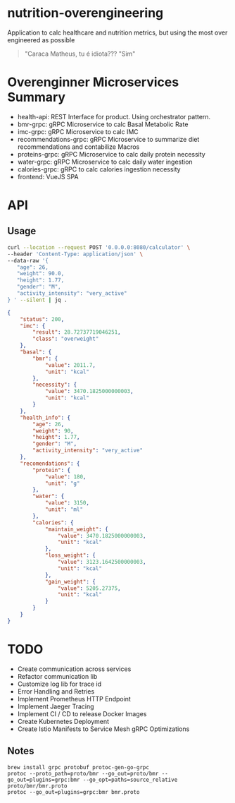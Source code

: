# nutrition-overengineering
Application to calc healthcare and nutrition metrics, but using the most over engineered as possible

> "Caraca Matheus, tu é idiota??? 
> "Sim"


# Overenginner Microservices Summary

* health-api: REST Interface for product. Using orchestrator pattern. 
* bmr-grpc: gRPC Microservice to calc Basal Metabolic Rate
* imc-grpc: gRPC Microservice to calc IMC 
* recommendations-grpc: gRPC Microservice to summarize diet recommendations and contabilize Macros
* proteins-grpc: gRPC Microservice to calc daily protein necessity
* water-grpc: gRPC Microservice to calc daily water ingestion
* calories-grpc: gRPC to calc calories ingestion necessity
* frontend: VueJS SPA

# API  

## Usage 

```bash
curl --location --request POST '0.0.0.0:8080/calculator' \
--header 'Content-Type: application/json' \
--data-raw '{ 
   "age": 26,
   "weight": 90.0,
   "height": 1.77,
   "gender": "M", 
   "activity_intensity": "very_active"
} ' --silent | jq .
```

```json
{
    "status": 200,
    "imc": {
        "result": 28.72737719046251,
        "class": "overweight"
    },
    "basal": {
        "bmr": {
            "value": 2011.7,
            "unit": "kcal"
        },
        "necessity": {
            "value": 3470.1825000000003,
            "unit": "kcal"
        }
    },
    "health_info": {
        "age": 26,
        "weight": 90,
        "height": 1.77,
        "gender": "M",
        "activity_intensity": "very_active"
    },
    "recomendations": {
        "protein": {
            "value": 180,
            "unit": "g"
        },
        "water": {
            "value": 3150,
            "unit": "ml"
        },
        "calories": {
            "maintain_weight": {
                "value": 3470.1825000000003,
                "unit": "kcal"
            },
            "loss_weight": {
                "value": 3123.1642500000003,
                "unit": "kcal"
            },
            "gain_weight": {
                "value": 5205.27375,
                "unit": "kcal"
            }
        }
    }
}
```

# TODO
* Create communication across services 
* Refactor communication lib 
* Customize log lib for trace id
* Error Handling and Retries
* Implement Prometheus HTTP Endpoint
* Implement Jaeger Tracing
* Implement CI / CD to release Docker Images
* Create Kubernetes Deployment
* Create Istio Manifests to Service Mesh gRPC Optimizations

## Notes 

```
brew install grpc protobuf protoc-gen-go-grpc
protoc --proto_path=proto/bmr --go_out=proto/bmr --go_out=plugins=grpc:bmr --go_opt=paths=source_relative proto/bmr/bmr.proto
protoc --go_out=plugins=grpc:bmr bmr.proto
```